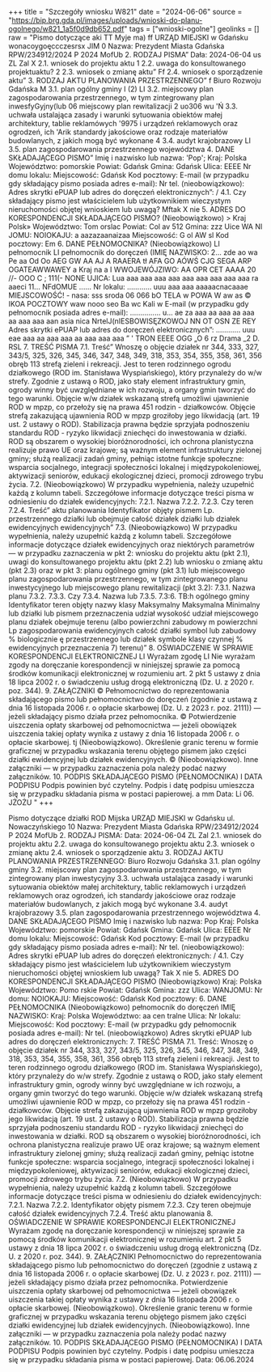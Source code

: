 +++
title = "Szczegóły wniosku W821"
date = "2024-06-06"
source = "https://bip.brg.gda.pl/images/uploads/wnioski-do-planu-ogolnego/w821_1a5f0d9db652.pdf"
tags = ["wnioski-ogolne"]
geolinks = []
raw = "Pismo dotyczące aki TT Myje ma) ff URZĄD MIEJSKI w Gdańsku  wonacoygoęccczesrsx JIM 0 Nazwa: Prezydent Miasta Gdańska RPW/234912/2024 P  2024 MofUb  2. RODZAJ PISMA” Dała: 2024-06-04 us ZL Zal  X 2.1. wniosek do projektu aktu 1 2.2. uwaga do konsultowanego projektuaktu? 2 2.3. wniosek o zmianę aktu” Ff 2.4. wniosek o sporządzenie aktu” 3. RODZAJ AKTU PLANOWANIA PRZESTRZENNEGO” f Biuro Rozwoju Gdańska  M 3.1. plan ogólny gminy I (2)  LI 3.2. miejscowy plan zagospodarowania przestrzennego, w tym zintegrowany plan inwesfyGyjny(lub 06  miejscowy plan rewitalizacji  2 uo306 wu 'Ń 3.3. uchwała ustalająca zasady i warunki sytuowania obiektów małej architektury, tablie reklamówych '9975 i urządzeń reklamowych oraz ogrodzeń, ich 'Arik standardy jakościowe oraz rodzaje materiałów budowlanych, z jakich mogą być wykonane 4 3.4. audyt krajobrazowy LI 3.5. plan zagospodarowania przestrzennego województwa 4. DANE SKŁADAJĄCEGO PISMO” Imię i nazwisko lub nazwa: 'Pop'; Kraj: Polska Województwo: pomorskie Powiat: Gdańsk Gmina: Gdańsk Ulica: EEEE Nr domu lokalu: Miejscowość: Gdańsk Kod pocztowy: E-mail (w przypadku gdy składający pismo posiada adres e-mail): Nr tel. (nieobowiązkowo):  Adres skrytki ePUAP lub adres do doręczeń elektronicznych”: / 4.1. Czy składający pismo jest właścicielem lub użytkownikiem wieczystym nieruchomości objętej wnioskiem lub uwagą? Mftak X nie 5. ADRES DO KORESPONDENCJI SKŁADAJĄCEGO PISMO? (Nieobowiązkowo) > Kraj Polsk» Województwo: Tom orslac Powiat: Col av 512 Gmina: zzz Uice WA NI JOMU:  NOIOKAJU: a aazazaanaizaa Miejscowość: G ol AW sl Kod pocztowy: Em 6. DANE PEŁNOMOCNIKA? (Nieobowiązkowo) LI pełnomocnik LI pełnomocnik do doręczeń (IMIĘ NAZWISKO: 2... zde ao wa Pe aa Od Oo AEG GW AA AJ A RAAERA tł AFA GO AÓWŚ CJG SEGA ARP OGATEAWWAWEY a Kraj na a I WWOJEWÓJZIWO:  AA OPR CET AAAA 20 //- OOO C ; 111(- NONE UJICA: Lua aaa aaa aaa aaa aaa aaa aaa aaa aaa ra aaeci 11... NFdOMUE ...... Nr lokalu: ............ uuu aaa aaa aaaaacnacaaae MIEJSCOWOŚĆ! - nasa: sss sroda 06 066 bO TELA w POWA W aw as © IKOA POCZTOWY waw nooo seo Ba wc Kali w E-mail (w przypadku gdy pełnomocnik posiada adres e-mail): ............... u... ae za aaa aa aaa aa aaa aa aaa aaa aan asia nica NrtelJ(nIESBOWISĘZKOWOJ NN OT OSN ZE REY Adres skrytki ePUAP lub adres do doręczeń elektronicznych”: ............ uuu eae aaa aa aaa aaa aa aaa aaa aaa ” ' TRON EEEE OGG „O 6 rz Drama _2   D. RSL 7. TREŚĆ PISMA  7.1. Treść” Wnoszę o objęcie działek nr 344, 333, 327, 343/5, 325, 326, 345, 346, 347, 348, 349, 318, 353,  354, 355, 358, 361, 356 obręb 113 strefą zieleni i rekreacji. Jest to teren rodzinnego ogrodu działkowego (ROD  im. Stanisława Wyspiańskiego), który przynależy do w/w strefy. Zgodnie z ustawą o ROD, jako stały element  infrastruktury gmin, ogrody winny być uwzględniane w ich rozwoju, a organy gmin tworzyć do tego warunki. Objęcie w/w działek wskazaną strefą umożliwi ujawnienie ROD w mpzp, co przełoży się na prawa 451 rodzin -  działkowców. Objęcie strefą zakazującą ujawnienia ROD w mpzp groziłoby jego likwidacją (art. 19 ust. 2  ustawy o ROD). Stabilizacja prawna będzie sprzyjała podnoszeniu standardu ROD - ryzyko likwidacji zniechęci  do inwestowania w działki. ROD są obszarem o wysokiej bioróżnorodności, ich ochrona planistyczna realizuje  prawo UE oraz krajowe; są ważnym element infrastruktury zielonej gminy; służą realizacji zadań gminy, pełniąc istotne funkcje społeczne: wsparcia socjalnego, integracji społeczności lokalnej i międzypokoleniowej,   aktywizacji seniorów, edukacji ekologicznej dzieci, promocji zdrowego trybu życia. 7.2. (Nieobowiązkowo) W przypadku wypełnienia, należy uzupełnić każdą z kolumn tabeli.  Szczegółowe informacje dotyczące treści pisma w odniesieniu do działek ewidencyjnych:  7.2.1. Nazwa 7.2.2. 7.2.3. Czy teren 7.2.4. Treść”  aktu planowania Identyfikator objęty pismem  Lp. przestrzennego działki lub obejmuje całość  działek działki lub działek ewidencyjnych ewidencyjnych” 7.3. (Nieobowiązkowo) W przypadku wypełnienia, należy uzupełnić każdą z kolumn tabeli. Szczegółowe informacje dotyczące działek ewidencyjnych oraz niektórych parametrów — w przypadku zaznaczenia w pkt  2: wniosku do projektu aktu (pkt 2.1), uwagi do konsultowanego projektu aktu (pkt 2.2) lub wniosku o zmianę aktu (pkt 2.3) oraz w pkt 3: planu ogólnego gminy (pkt 3.1) lub miejscowego planu zagospodarowania przestrzennego, w tym zintegrowanego planu inwestycyjnego lub miejscowego planu rewitalizacji (pkt 3.2): 7.3.1. Nazwa planu 7.3.2. 7.3.3. Czy 7.3.4. Nazwa lub 7.3.5. 7.3:6. TB:h  ogólnego gminy Identyfikator teren objęty nazwy klasy Maksymalny Maksymalna Minimalny lub działki lub pismem przeznaczenia udział wysokość udział miejscowego planu działek obejmuje terenu (albo powierzchni zabudowy m powierzchni  Lp zagospodarowania  ewidencyjnych całość działki symbol lub zabudowy % biologicznie  ę przestrzennego lub działek symbole klasy czynnej %   ewidencyjnych przeznaczenia  7) terenu)”  8. OŚWIADCZENIE W SPRAWIE KORESPONDENCJI ELEKTRONICZNEJ  LI Wyrażam zgodę LI Nie wyrażam zgody  na doręczanie korespondencji w niniejszej sprawie za pomocą środków komunikacji elektronicznej w  rozumieniu art. 2 pkt 5 ustawy z dnia 18 lipca 2002 r. o świadczeniu usług drogą elektroniczną (Dz. U. z 2020  r. poz. 344).  9. ZAŁĄCZNIKI  © Pełnomocnictwo do reprezentowania składającego pismo lub pełnomocnictwo do doręczeń (zgodnie z ustawą z dnia 16  listopada 2006 r. o opłacie skarbowej (Dz. U. z 2023 r. poz. 2111)) — jeżeli składający pismo działa przez pełnomocnika.  © Potwierdzenie uiszczenia opłaty skarbowej od pełnomocnictwa — jeżeli obowiązek uiszczenia takiej opłaty wynika z ustawy z  dnia 16 listopada 2006 r. o opłacie skarbowej.  tj  (Nieobowiązkowo). Określenie granic terenu w formie graficznej w przypadku wskazania terenu objętego pismem jako  części działki ewidencyjnej lub działek ewidencyjnych. © (Nieobowiązkowo). Inne załączniki — w przypadku zaznaczenia pola należy podać nazwy załączników.  10. PODPIS SKŁADAJĄCEGO PISMO (PEŁNOMOCNIKA) I DATA PODPISU  Podpis powinien być czytelny. Podpis i datę podpisu umieszcza się w przypadku składania pisma w postaci papierowej.  a mm Data: Li 06. JŻOŻU "
+++

Pismo dotyczące działki ROD Mijska
URZĄD MIEJSKI w Gdańsku
ul. Nowaczyńskiego 10
Nazwa: Prezydent Miasta Gdańska RPW/234912/2024 P 2024 MofUb
2. RODZAJ PISMA: Data: 2024-06-04 ZL Zal
2.1. wniosek do projektu aktu
2.2. uwaga do konsultowanego projektu aktu
2.3. wniosek o zmianę aktu
2.4. wniosek o sporządzenie aktu
3. RODZAJ AKTU PLANOWANIA PRZESTRZENNEGO: Biuro Rozwoju Gdańska
3.1. plan ogólny gminy
3.2. miejscowy plan zagospodarowania przestrzennego, w tym zintegrowany plan inwestycyjny
3.3. uchwała ustalająca zasady i warunki sytuowania obiektów małej architektury, tablic reklamowych i urządzeń reklamowych oraz ogrodzeń, ich standardy jakościowe oraz rodzaje materiałów budowlanych, z jakich mogą być wykonane
3.4. audyt krajobrazowy
3.5. plan zagospodarowania przestrzennego województwa
4. DANE SKŁADAJĄCEGO PISMO
Imię i nazwisko lub nazwa: Pop
Kraj: Polska 
Województwo: pomorskie 
Powiat: Gdańsk 
Gmina: Gdańsk 
Ulica: EEEE 
Nr domu lokalu: 
Miejscowość: Gdańsk 
Kod pocztowy: 
E-mail (w przypadku gdy składający pismo posiada adres e-mail): 
Nr tel. (nieobowiązkowo): 
Adres skrytki ePUAP lub adres do doręczeń elektronicznych: /
4.1. Czy składający pismo jest właścicielem lub użytkownikiem wieczystym nieruchomości objętej wnioskiem lub uwagą?
Tak X nie
5. ADRES DO KORESPONDENCJI SKŁADAJĄCEGO PISMO
(Nieobowiązkowo)
Kraj: Polska 
Województwo: Pomo rskie 
Powiat: Gdańsk 
Gmina: zzz 
Ulica: WANJOMU: 
Nr domu: NOIOKAJU: 
Miejscowość: Gdańsk 
Kod pocztowy: 
6. DANE PEŁNOMOCNIKA
(Nieobowiązkowo)
pełnomocnik do doręczeń
IMIĘ NAZWISKO: 
Kraj: Polska 
Województwo:  aa cen tralne 
Ulica: 
Nr lokalu: 
Miejscowość: 
Kod pocztowy: 
E-mail (w przypadku gdy pełnomocnik posiada adres e-mail): 
Nr tel. (nieobowiązkowo) 
Adres skrytki ePUAP lub adres do doręczeń elektronicznych: 
7. TREŚĆ PISMA
7.1. Treść: Wnoszę o objęcie działek nr 344, 333, 327, 343/5, 325, 326, 345, 346, 347, 348, 349, 318, 353, 354, 355, 358, 361, 356 obręb 113 strefą zieleni i rekreacji. Jest to teren rodzinnego ogrodu działkowego (ROD im. Stanisława Wyspiańskiego), który przynależy do w/w strefy. Zgodnie z ustawą o ROD, jako stały element infrastruktury gmin, ogrody winny być uwzględniane w ich rozwoju, a organy gmin tworzyć do tego warunki. Objęcie w/w działek wskazaną strefą umożliwi ujawnienie ROD w mpzp, co przełoży się na prawa 451 rodzin - działkowców. Objęcie strefą zakazującą ujawnienia ROD w mpzp groziłoby jego likwidacją (art. 19 ust. 2 ustawy o ROD). Stabilizacja prawna będzie sprzyjała podnoszeniu standardu ROD - ryzyko likwidacji zniechęci do inwestowania w działki. ROD są obszarem o wysokiej bioróżnorodności, ich ochrona planistyczna realizuje prawo UE oraz krajowe; są ważnym element infrastruktury zielonej gminy; służą realizacji zadań gminy, pełniąc istotne funkcje społeczne: wsparcia socjalnego, integracji społeczności lokalnej i międzypokoleniowej, aktywizacji seniorów, edukacji ekologicznej dzieci, promocji zdrowego trybu życia.
7.2. (Nieobowiązkowo) W przypadku wypełnienia, należy uzupełnić każdą z kolumn tabeli. Szczegółowe informacje dotyczące treści pisma w odniesieniu do działek ewidencyjnych:
7.2.1. Nazwa 
7.2.2. Identyfikator objęty pismem 
7.2.3. Czy teren obejmuje całość działek ewidencyjnych 
7.2.4. Treść aktu planowania
8. OŚWIADCZENIE W SPRAWIE KORESPONDENCJI ELEKTRONICZNEJ
Wyrażam zgodę na doręczanie korespondencji w niniejszej sprawie za pomocą środków komunikacji elektronicznej w rozumieniu art. 2 pkt 5 ustawy z dnia 18 lipca 2002 r. o świadczeniu usług drogą elektroniczną (Dz. U. z 2020 r. poz. 344).
9. ZAŁĄCZNIKI
Pełnomocnictwo do reprezentowania składającego pismo lub pełnomocnictwo do doręczeń (zgodnie z ustawą z dnia 16 listopada 2006 r. o opłacie skarbowej (Dz. U. z 2023 r. poz. 2111)) — jeżeli składający pismo działa przez pełnomocnika.
Potwierdzenie uiszczenia opłaty skarbowej od pełnomocnictwa — jeżeli obowiązek uiszczenia takiej opłaty wynika z ustawy z dnia 16 listopada 2006 r. o opłacie skarbowej.
(Nieobowiązkowo). Określenie granic terenu w formie graficznej w przypadku wskazania terenu objętego pismem jako części działki ewidencyjnej lub działek ewidencyjnych.
(Nieobowiązkowo). Inne załączniki — w przypadku zaznaczenia pola należy podać nazwy załączników.
10. PODPIS SKŁADAJĄCEGO PISMO (PEŁNOMOCNIKA) I DATA PODPISU
Podpis powinien być czytelny. Podpis i datę podpisu umieszcza się w przypadku składania pisma w postaci papierowej.
Data: 06.06.2024


